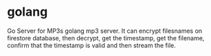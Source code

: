 # golang
Go Server for MP3s
golang mp3 server. It can encrypt filesnames on firestore database, then decrypt, get the timestamp, get the filename, confirm that the timestamp is valid and then stream the file. 
